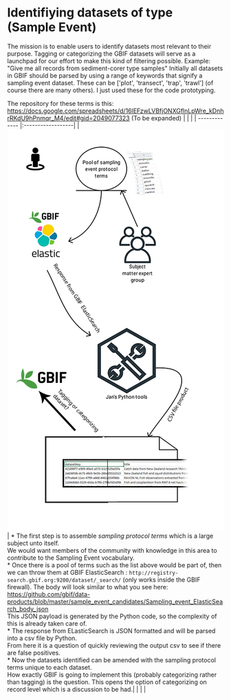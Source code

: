 # Identifiying datasets of type (Sample Event)

The mission is to enable users to identify datasets most relevant to their purpose. Tagging or categorizing the GBIF datasets will serve as a launchpad for our effort to make this kind of filtering possible. Example: "Give me all records from sediment-corer type samples"
Initially all datasets in GBIF should be parsed by using a range of keywords that signify a sampling event dataset.
These can be ['plot', 'transect', 'trap', 'trawl'] (of course there are many others). I just used these for the code prototyping.

The repository for these terms is this:
https://docs.google.com/spreadsheets/d/16lEFzwLVBfjONXGflnLpWre_kDnhrRKdU9hPnmqr_M4/edit#gid=2049077323
(To be expanded)
|                             |                    |
| -------------               |:------------------|
|![alt text](https://github.com/gbif/data-products/blob/master/sample_event_candidates/SampEvent_drawexpress.png)         | * The first step is to assemble *sampling protocol terms* which is a large subject unto itself.<br/>We would want members of the community with knowledge in this area to contribute to the Sampling Event vocabulary.<br/>* Once there is a pool of terms such as the list above would be part of, then we can throw them at GBIF ElasticSearch : `http://registry-search.gbif.org:9200/dataset/_search/` (only works inside the GBIF firewall). The body will look similar to what you see here: https://github.com/gbif/data-products/blob/master/sample_event_candidates/Sampling_event_ElasticSearch_body_json <br/>This JSON payload is generated by the Python code, so the complexity of this is already taken care of.<br/> * The response from ELasticSearch is JSON formatted and will be parsed into a csv file by Python.<br/>From here it is a question of quickly reviewing the output csv to see if there are false positives.<br/> * Now the datasets identified can be amended with the sampling protocol terms unique to each dataset.<br/>How exactly GBIF is going to implement this (probably categorizing rather than tagging) is the question. This opens the option of categorizing on record level which is a discussion to be had.|
|               |                     |



